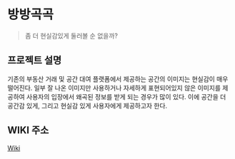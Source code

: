 # 방방곡곡

> 좀 더 현실감있게 둘러볼 순 없을까?

## 프로젝트 설명

기존의 부동산 거래 및 공간 대여 플랫폼에서 제공하는 공간의 이미지는 현실감이 매우 떨어진다.
일부 잘 나온 이미지만 사용하거나 자세하게 표현되어있지 않은 이미지를 제공하여 사용자의 입장에서 왜곡된 정보를 받게 되는 경우가 많이 있다.
이에 공간을 더 공간감 있게, 그리고 현실감 있게 사용자에게 제공하고자 한다.

## WIKI 주소

[Wiki](http://cscp2.sogang.ac.kr/CSE4187/index.php/%EC%95%8C%EC%A7%91)
